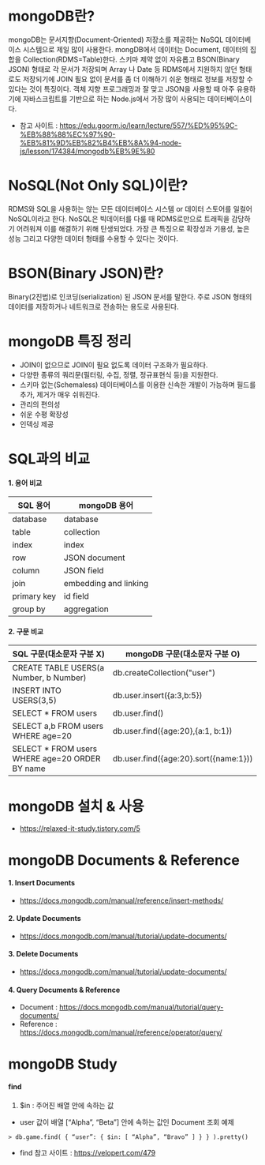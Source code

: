 # mongoDB란?
mongoDB는 문서지향(Document-Oriented) 저장소를 제공하는 NoSQL 데이터베이스 시스템으로 제일 많이 사용한다. mongDB에서 데이터는 Document, 데이터의 집합을 Collection(RDMS=Table)한다. 스키마 제약 없이 자유롭고 BSON(Binary JSON) 형태로 각 문서가 저장되며 Array 나 Date 등 RDMS에서 지원하지 않던 형태로도 저장되기에 JOIN 필요 없이 문서를 좀 더 이해하기 쉬운 형태로 정보를 저장할 수 있다는 것이 특징이다. 객체 지향 프로그래밍과 잘 맞고 JSON을 사용할 때 아주 유용하기에 자바스크립트를 기반으로 하는 Node.js에서 가장 많이 사용되는 데이터베이스이다.
+ 참고 사이트 : https://edu.goorm.io/learn/lecture/557/%ED%95%9C-%EB%88%88%EC%97%90-%EB%81%9D%EB%82%B4%EB%8A%94-node-js/lesson/174384/mongodb%EB%9E%80

# NoSQL(Not Only SQL)이란?
RDMS와 SQL을 사용하는 않는 모든 데이터베이스 시스템 or 데이터 스토어를 일컬어 NoSQL이라고 한다. NoSQL은 빅데이터를 다룰 때 RDMS로만으로 트래픽을 감당하기 어려워져 이를 해결하기 위해 탄생되었다. 가장 큰 특징으로 확장성과 기용성, 높은 성능 그리고 다양한 데이터 형태를 수용할 수 있다는 것이다.

# BSON(Binary JSON)란?
Binary(2진법)로 인코딩(serialization) 된 JSON 문서를 말한다. 주로 JSON 형태의 데이터를 저장하거나 네트워크로 전송하는 용도로 사용된다.

# mongoDB 특징 정리
+ JOIN이 없으므로 JOIN이 필요 없도록 데이터 구조화가 필요하다.
+ 다양한 종류의 쿼리문(필터링, 수집, 정렬, 정규표현식 등)을 지원한다.
+ 스키마 없는(Schemaless) 데이터베이스를 이용한 신속한 개발이 가능하며 필드를 추가, 제거가 매우 쉬워진다.
+ 관리의 편의성
+ 쉬운 수평 확장성
+ 인덱싱 제공

# SQL과의 비교

#### 1. 용어 비교
|SQL 용어|mongoDB 용어|
|----|----|
|database|database|
|table|collection|
|index|index|
|row|JSON document|
|column|JSON field|
|join|embedding and linking|
|primary key|id field|
|group by| aggregation|

#### 2. 구문 비교
|SQL 구문(대소문자 구분 X)|mongoDB 구문(대소문자 구분 O)|
|----|----|
|CREATE TABLE USERS(a Number, b Number)|db.createCollection("user")|
|INSERT INTO USERS(3,5)|db.user.insert({a:3,b:5})|
|SELECT * FROM users|db.user.find()|
|SELECT a,b FROM users WHERE age=20|db.user.find({age:20},{a:1, b:1})|
|SELECT * FROM users WHERE age=20 ORDER BY name|db.user.find({age:20}.sort({name:1}))|

# mongoDB 설치 & 사용
+ https://relaxed-it-study.tistory.com/5

# mongoDB Documents & Reference

#### 1. Insert Documents
+ https://docs.mongodb.com/manual/reference/insert-methods/

#### 2. Update Documents
+ https://docs.mongodb.com/manual/tutorial/update-documents/

#### 3. Delete Documents
+ https://docs.mongodb.com/manual/tutorial/update-documents/

#### 4. Query Documents & Reference
+ Document : https://docs.mongodb.com/manual/tutorial/query-documents/
+ Reference : https://docs.mongodb.com/manual/reference/operator/query/

# mongoDB Study

#### find
1. $in : 주어진 배열 안에 속하는 값
- user 값이 배열 [“Alpha”, “Beta”] 안에 속하는 값인 Document 조회 예제
```
> db.game.find( { “user”: { $in: [ “Alpha”, “Bravo” ] } } ).pretty()
```
+ find 참고 사이트 : https://velopert.com/479
